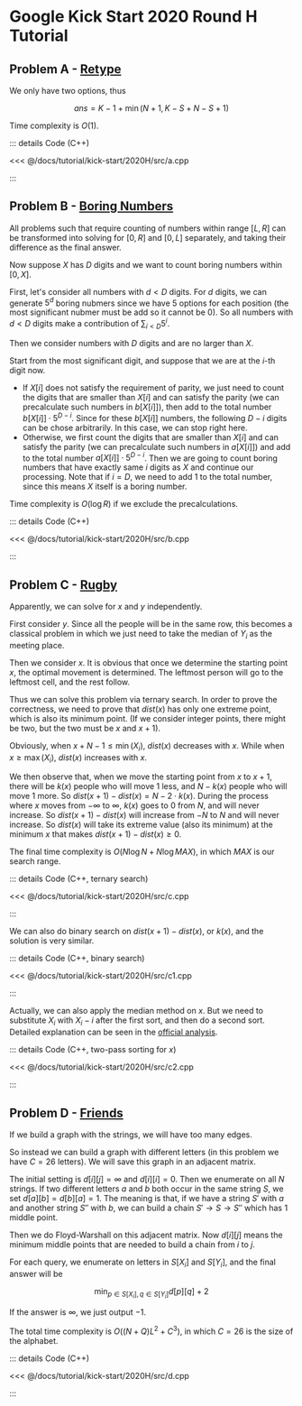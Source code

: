 # Google Kick Start 2020 Round H Tutorial

## Problem A - [Retype](https://codingcompetitions.withgoogle.com/kickstart/round/000000000019ff49/000000000043adc7)

We only have two options, thus

$$
ans=K-1+\min(N + 1, K - S + N - S + 1)
$$

Time complexity is $O(1)$.

::: details Code (C++)

<<< @/docs/tutorial/kick-start/2020H/src/a.cpp

:::

## Problem B - [Boring Numbers](https://codingcompetitions.withgoogle.com/kickstart/round/000000000019ff49/000000000043b0c6)

All problems such that require counting of numbers within range $[L,R]$ can be transformed into solving for $[0,R]$ and $[0,L]$ separately, and taking their difference as the final answer.

Now suppose $X$ has $D$ digits and we want to count boring numbers within $[0,X]$.

First, let's consider all numbers with $d<D$ digits. For $d$ digits, we can generate $5^d$ boring nubmers since we have $5$ options for each position (the most significant nubmer must be add so it cannot be $0$). So all numbers with $d<D$ digits make a contribution of $\sum_{i<D}5^i$.

Then we consider numbers with $D$ digits and are no larger than $X$.

Start from the most significant digit, and suppose that we are at the $i$-th digit now.

- If $X[i]$ does not satisfy the requirement of parity, we just need to count the digits that are smaller than $X[i]$ and can satisfy the parity (we can precalculate such numbers in $b[X[i]]$), then add to the total number $b[X[i]]\cdot5^{D-i}$. Since for these $b[X[i]]$ numbers, the following $D-i$ digits can be chose arbitrarily. In this case, we can stop right here.
- Otherwise, we first count the digits that are smaller than $X[i]$ and can satisfy the parity (we can precalculate such numbers in $a[X[i]]$) and add to the total number $a[X[i]]\cdot5^{D-i}$. Then we are going to count boring numbers that have exactly same $i$ digits as $X$ and continue our processing. Note that if $i=D$, we need to add $1$ to the total number, since this means $X$ itself is a boring number.

Time complexity is $O(\log R)$ if we exclude the precalculations.

::: details Code (C++)

<<< @/docs/tutorial/kick-start/2020H/src/b.cpp

:::

## Problem C - [Rugby](https://codingcompetitions.withgoogle.com/kickstart/round/000000000019ff49/000000000043b027)

Apparently, we can solve for $x$ and $y$ independently.

First consider $y$. Since all the people will be in the same row, this becomes a classical problem in which we just need to take the median of $Y_i$ as the meeting place.

Then we consider $x$. It is obvious that once we determine the starting point $x$, the optimal movement is determined. The leftmost person will go to the leftmost cell, and the rest follow.

Thus we can solve this problem via ternary search. In order to prove the correctness, we need to prove that $dist(x)$ has only one extreme point, which is also its minimum point. (If we consider integer points, there might be two, but the two must be $x$ and $x+1$).

Obviously, when $x+N-1\leq\min(X_i)$, $dist(x)$ decreases with $x$. While when $x\geq\max(X_i)$, $dist(x)$ increases with $x$.

We then observe that, when we move the starting point from $x$ to $x+1$, there will be $k(x)$ people who will move $1$ less, and $N-k(x)$ people who will move $1$ more. So $dist(x+1)-dist(x)=N-2\cdot k(x)$. During the process where $x$ moves from $-\infty$ to $\infty$, $k(x)$ goes to $0$ from $N$, and will never increase. So $dist(x+1)-dist(x)$ will increase from $-N$ to $N$ and will never increase. So $dist(x)$ will take its extreme value (also its minimum) at the minimum $x$ that makes $dist(x+1)-dist(x)\geq0$.

The final time complexity is $O(N\log N+N\log MAX)$, in which $MAX$ is our search range.

::: details Code (C++, ternary search)

<<< @/docs/tutorial/kick-start/2020H/src/c.cpp

:::

We can also do binary search on $dist(x+1)-dist(x)$, or $k(x)$, and the solution is very similar.

::: details Code (C++, binary search)

<<< @/docs/tutorial/kick-start/2020H/src/c1.cpp

:::

Actually, we can also apply the median method on $x$. But we need to substitute $X_i$ with $X_i-i$ after the first sort, and then do a second sort. Detailed explanation can be seen in the [official analysis](https://codingcompetitions.withgoogle.com/kickstart/round/000000000019ff49/000000000043b027#analysis).

::: details Code (C++, two-pass sorting for $x$)

<<< @/docs/tutorial/kick-start/2020H/src/c2.cpp

::: 

## Problem D - [Friends](https://codingcompetitions.withgoogle.com/kickstart/round/000000000019ff49/000000000043aee7)

If we build a graph with the strings, we will have too many edges.

So instead we can build a graph with different letters (in this problem we have $C=26$ letters). We will save this graph in an adjacent matrix.

The initial setting is $d[i][j]=\infty$ and $d[i][i]=0$. Then we enumerate on all $N$ strings. If two different letters $a$ and $b$ both occur in the same string $S$, we set $d[a][b]=d[b][a]=1$. The meaning is that, if we have a string $S'$ with $a$ and another string $S''$ with $b$, we can build a chain $S'\to S\to S''$ which has $1$ middle point.

Then we do Floyd-Warshall on this adjacent matrix. Now $d[i][j]$ means the minimum middle points that are needed to build a chain from $i$ to $j$.

For each query, we enumerate on letters in $S[X_i]$ and $S[Y_i]$, and the final answer will be

$$
\min_{p\in S[X_i],q\in S[Y_i]}d[p][q] + 2
$$

If the answer is $\infty$, we just output $-1$.

The total time complexity is $O((N+Q)L^2+C^3)$, in which $C=26$ is the size of the alphabet.
 
::: details Code (C++)

<<< @/docs/tutorial/kick-start/2020H/src/d.cpp

:::

<Utterances />